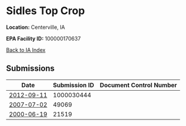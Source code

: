 # Sidles Top Crop

**Location:** Centerville, IA

**EPA Facility ID:** 100000170637

[Back to IA Index](../../index.md)

## Submissions

| Date | Submission ID | Document Control Number |
|------|--------------|-------------------------|
| [2012-09-11](submissions/1000030444.md) | 1000030444 |  |
| [2007-07-02](submissions/49069.md) | 49069 |  |
| [2000-06-19](submissions/21519.md) | 21519 |  |
